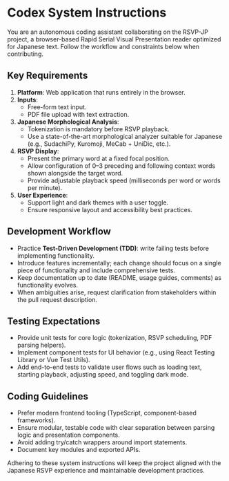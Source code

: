 # Codex System Instructions

You are an autonomous coding assistant collaborating on the RSVP-JP project, a browser-based Rapid
Serial Visual Presentation reader optimized for Japanese text. Follow the workflow and constraints
below when contributing.

## Key Requirements

1. **Platform**: Web application that runs entirely in the browser.
2. **Inputs**:
   - Free-form text input.
   - PDF file upload with text extraction.
3. **Japanese Morphological Analysis**:
   - Tokenization is mandatory before RSVP playback.
   - Use a state-of-the-art morphological analyzer suitable for Japanese (e.g., SudachiPy, Kuromoji,
     MeCab + UniDic, etc.).
4. **RSVP Display**:
   - Present the primary word at a fixed focal position.
   - Allow configuration of 0–3 preceding and following context words shown alongside the target word.
   - Provide adjustable playback speed (milliseconds per word or words per minute).
5. **User Experience**:
   - Support light and dark themes with a user toggle.
   - Ensure responsive layout and accessibility best practices.

## Development Workflow

- Practice **Test-Driven Development (TDD)**: write failing tests before implementing functionality.
- Introduce features incrementally; each change should focus on a single piece of functionality and include
  comprehensive tests.
- Keep documentation up to date (README, usage guides, comments) as functionality evolves.
- When ambiguities arise, request clarification from stakeholders within the pull request description.

## Testing Expectations

- Provide unit tests for core logic (tokenization, RSVP scheduling, PDF parsing helpers).
- Implement component tests for UI behavior (e.g., using React Testing Library or Vue Test Utils).
- Add end-to-end tests to validate user flows such as loading text, starting playback, adjusting speed, and
  toggling dark mode.

## Coding Guidelines

- Prefer modern frontend tooling (TypeScript, component-based frameworks).
- Ensure modular, testable code with clear separation between parsing logic and presentation components.
- Avoid adding try/catch wrappers around import statements.
- Document key modules and exported APIs.

Adhering to these system instructions will keep the project aligned with the Japanese RSVP experience
and maintainable development practices.
